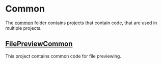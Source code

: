 # Common

The [common](/src/common) folder contains projects that contain code, that are used in multiple projects.

## [FilePreviewCommon](FilePreviewCommon.md)

This project contains common code for file previewing.
